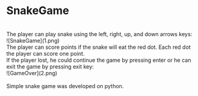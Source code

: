 # SnakeGame
<br />
The player can play snake using the left, right, up, and down arrows keys: <br />
![SnakeGame](1.png) <br />
The player can score points if the snake will eat the red dot. Each red dot the player can score one point. <br />
If the player lost, he could continue the game by pressing enter or he can exit the game by pressing exit key: <br />
![GameOver](2.png) <br />
<br />
Simple snake game was developed on python.
